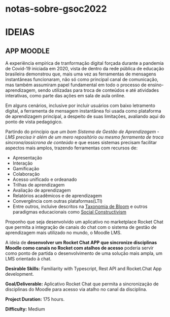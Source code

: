 # notas-sobre-gsoc2022

# IDEIAS

## APP MOODLE
A experiência empírica de tranformação digital forçada durante a pandemia de Covid-19 iniciada em 2020, vista de dentro da rede pública de educação brasileira demonstrou que, mais uma vez as ferramentas de mensagens instantâneas funcionaram, não só como principal canal de comunicação, mas também assumiram papel fundamental em todo o processo de ensino-aprendizagem, sendo utilizadas para troca de conteúdos e até atividades interativas, como parte das ações em sala de aula online. 

Em alguns cenários, inclusive por incluir usuários com baixo letramento digital, a ferramenta de mensagem instantânea foi usada como plataforma de aprendizagem principal, a despeito de suas limitações, avaliando aqui do ponto de vista pedagógico.

Partindo do princípio que *um bom Sistema de Gestão de Aprendizagem - LMS precisa ir além de um mero repositório ou mesmo ferramenta de troca sincrona/assícrona de conteúdo* e que esses sistemas precisam facilitar aspectos mais amplos, trazendo ferramentas com recursos de:
* Apresentação 
* Interação
* Gamificação
* Colaboração
* Acesso unificado e ordeanado
* Trilhas de aprendizagem
* Avaliação de aprendizagem
* Relatórios acadêmicos e de aprendizagem
* Convergência com outras plataformas(LTI)
* Entre outros, incluive descritos na [Taxonomia de Bloom](https://cft.vanderbilt.edu/guides-sub-pages/blooms-taxonomy/) e outros paradigmas educacionais como [Social Constructivism](https://gsi.berkeley.edu/gsi-guide-contents/learning-theory-research/social-constructivism/)

Proponho que seja desenvolvido um aplicativo no marketplace Rocket Chat que permita a integração de canais do chat com o sistema de gestão de aprendizagem mais utilizado no mundo, o Moodle LMS.

A ideia de **desenvolver um Rocket Chat APP que sincronize disciplinas Moodle como canais no Rocket com atalhos de acesso** poderia servir como ponto de partida o desenvolvimento de uma solução mais ampla, um LMS orientado à chat.

**Desirable Skills:** Familiarity with Typescript, Rest API  and Rocket.Chat App development.

**Goal/Deliverable:**  Aplicativo Rocket Chat que permita a sincronização de disciplinas do Moodle para acesso via atalho no canal da disciplina.

**Project Duration:** 175 hours.

**Difficulty:** Medium
